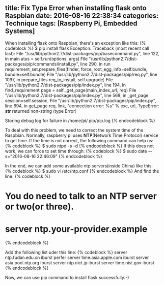 title: Fix Type Error when installing flask onto Raspbian
date: 2016-08-16 22:38:34
categories: Technique
tags: [Raspberry Pi, Embedded Systems]
---

When installing flask onto Raspbian, there's an exception like this:
{% codeblock %}
$ pip install flask
Exception:
Traceback (most recent call last):
File "/usr/lib/python2.7/dist-packages/pip/basecommand.py", line 122, in main
atus = self.run(options, args)
File "/usr/lib/python2.7/dist-packages/pip/commands/install.py", line 290, in run
requirement_set.prepare_files(finder, force_root_egg_info=self.bundle, bundle=self.bundle)
File "/usr/lib/python2.7/dist-packages/pip/req.py", line 1097, in prepare_files
req_to_install, self.upgrade)
File "/usr/lib/python2.7/dist-packages/pip/index.py", line 194, in find_requirement
page = self._get_page(main_index_url, req)
File "/usr/lib/python2.7/dist-packages/pip/index.py", line 568, in _get_page
session=self.session,
File "/usr/lib/python2.7/dist-packages/pip/index.py", line 694, in get_page
req, link, "connection error: %s" % exc, url,
TypeError: __str__ returned non-string (type Error)

Storing debug log for failure in /home/pi/.pip/pip.log
{% endcodeblock %}
<!-- more -->

To deal with this problem, we need to correct the system time of the Raspbian. Normally, raspberry pi uses <b>NTP</b>(Network Time Protocol) service to get time. If the time is not correct, the following command can help us:
{% codeblock %}
$ sudo ntpd -s -d
{% endcodeblock %}
If this does not work, we can force to set time through:
{% codeblock %}
$ sudo date --s="2016-08-16 22:46:09"
{% endcodeblock %}

In the end, we can add some available ntp servers(inside China) like this:
{% codeblock %}
$ sudo vi /etc/ntp.conf
{% endcodeblock %}
And find the line:
{% codeblock %}
# You do need to talk to an NTP server or two(or three).
# server ntp.your-provider.example
{% endcodeblock %}

Add the following list uder this line:
{% codeblock %}
server ntp.fudan.edu.cn iburst perfer
server time.asia.apple.com iburst
server asia.pool.ntp.org iburst
server ntp.nict.jp iburst
server time.nist.gov iburst
{% endcodeblock %}

Now, we can use pip command to install flask successfully:-)

